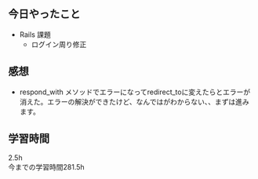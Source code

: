 ## 今日やったこと
- Rails 課題 
  - ログイン周り修正

## 感想
- respond_with メソッドでエラーになってredirect_toに変えたらとエラーが消えた。エラーの解決ができたけど、なんではがわからない、、まずは進みます。

## 学習時間
2.5h  
今までの学習時間281.5h 


